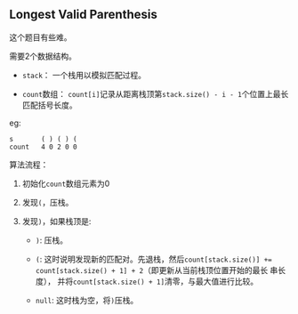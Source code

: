 Longest Valid Parenthesis
-------------------------

这个题目有些难。

需要2个数据结构。

* `stack`： 一个栈用以模拟匹配过程。

* `count`数组： `count[i]`记录从距离栈顶第`stack.size() - i - 1`个位置上最长匹配括号长度。

eg:

```
s       ( ) ( ) (
count   4 0 2 0 0
```

算法流程：

1. 初始化`count`数组元素为0

2. 发现`(`，压栈。

3. 发现`)`，如果栈顶是:
    
    * `)`: 压栈。
    
    * `(`: 这时说明发现新的匹配对。先退栈，然后`count[stack.size()] += count[stack.size() + 1] + 2`（即更新从当前栈顶位置开始的最长
    串长度）， 并将`count[stack.size() + 1]`清零，与最大值进行比较。
    
    * `null`: 这时栈为空，将`)`压栈。
